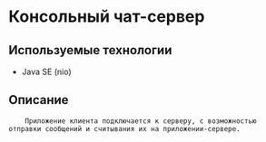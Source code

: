 # Консольный чат-сервер
## Используемые технологии
+ Java SE (nio)
## Описание
        Приложение клиента подключается к серверу, с возможностью 
    отправки сообщений и считывания их на приложении-сервере.
